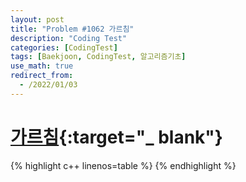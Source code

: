 ```yaml
---
layout: post
title: "Problem #1062 가르침"
description: "Coding Test"
categories: [CodingTest]
tags: [Baekjoon, CodingTest, 알고리즘기초]
use_math: true
redirect_from:
  - /2022/01/03
---
```


# [가르침](https://www.acmicpc.net/problem/1062){:target="_ blank"}

{% highlight c++ linenos=table %}  {% endhighlight %}

